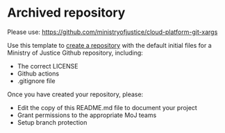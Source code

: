 # Archived repository

Please use: https://github.com/ministryofjustice/cloud-platform-git-xargs


Use this template to [create a repository] with the default initial files for a Ministry of Justice Github repository, including:

* The correct LICENSE
* Github actions
* .gitignore file

Once you have created your repository, please:

* Edit the copy of this README.md file to document your project
* Grant permissions to the appropriate MoJ teams
* Setup branch protection

[create a repository]: https://github.com/ministryofjustice/template-repository/generate
